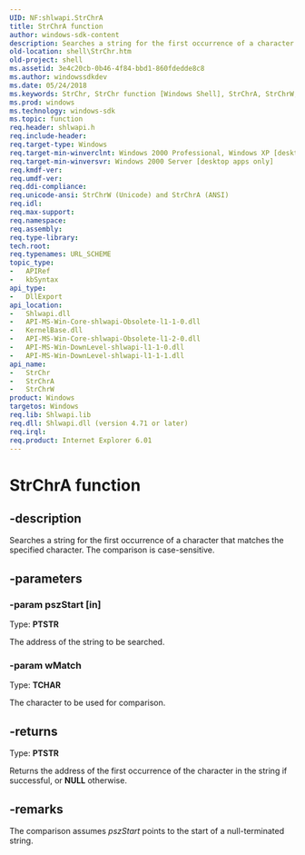 ```yaml
---
UID: NF:shlwapi.StrChrA
title: StrChrA function
author: windows-sdk-content
description: Searches a string for the first occurrence of a character that matches the specified character. The comparison is case-sensitive.
old-location: shell\StrChr.htm
old-project: shell
ms.assetid: 3e4c20cb-0b46-4f84-bbd1-860fdedde8c8
ms.author: windowssdkdev
ms.date: 05/24/2018
ms.keywords: StrChr, StrChr function [Windows Shell], StrChrA, StrChrW, _win32_StrChr, shell.StrChr, shlwapi/StrChr, shlwapi/StrChrA, shlwapi/StrChrW
ms.prod: windows
ms.technology: windows-sdk
ms.topic: function
req.header: shlwapi.h
req.include-header: 
req.target-type: Windows
req.target-min-winverclnt: Windows 2000 Professional, Windows XP [desktop apps only]
req.target-min-winversvr: Windows 2000 Server [desktop apps only]
req.kmdf-ver: 
req.umdf-ver: 
req.ddi-compliance: 
req.unicode-ansi: StrChrW (Unicode) and StrChrA (ANSI)
req.idl: 
req.max-support: 
req.namespace: 
req.assembly: 
req.type-library: 
tech.root: 
req.typenames: URL_SCHEME
topic_type:
-	APIRef
-	kbSyntax
api_type:
-	DllExport
api_location:
-	Shlwapi.dll
-	API-MS-Win-Core-shlwapi-Obsolete-l1-1-0.dll
-	KernelBase.dll
-	API-MS-Win-Core-shlwapi-Obsolete-l1-2-0.dll
-	API-MS-Win-DownLevel-shlwapi-l1-1-0.dll
-	API-MS-Win-DownLevel-shlwapi-l1-1-1.dll
api_name:
-	StrChr
-	StrChrA
-	StrChrW
product: Windows
targetos: Windows
req.lib: Shlwapi.lib
req.dll: Shlwapi.dll (version 4.71 or later)
req.irql: 
req.product: Internet Explorer 6.01
---
```


# StrChrA function


## -description


Searches a string for the first occurrence of a character that matches the specified character. The comparison is case-sensitive.


## -parameters




### -param pszStart [in]

Type: <b>PTSTR</b>

The address of the string to be searched.


### -param wMatch

Type: <b>TCHAR</b>

The character to be used for comparison.


## -returns



Type: <b>PTSTR</b>

Returns the address of the first occurrence of the character in the string if successful, or <b>NULL</b> otherwise.




## -remarks



The comparison assumes <i>pszStart</i> points to the start of a null-terminated string.



